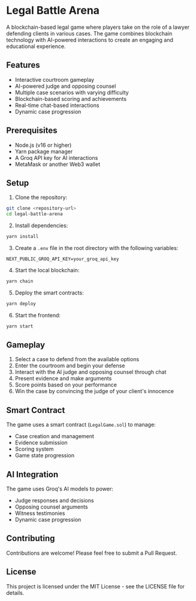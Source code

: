 # Legal Battle Arena

A blockchain-based legal game where players take on the role of a lawyer defending clients in various cases. The game combines blockchain technology with AI-powered interactions to create an engaging and educational experience.

## Features

- Interactive courtroom gameplay
- AI-powered judge and opposing counsel
- Multiple case scenarios with varying difficulty
- Blockchain-based scoring and achievements
- Real-time chat-based interactions
- Dynamic case progression

## Prerequisites

- Node.js (v16 or higher)
- Yarn package manager
- A Groq API key for AI interactions
- MetaMask or another Web3 wallet

## Setup

1. Clone the repository:
```bash
git clone <repository-url>
cd legal-battle-arena
```

2. Install dependencies:
```bash
yarn install
```

3. Create a `.env` file in the root directory with the following variables:
```
NEXT_PUBLIC_GROQ_API_KEY=your_groq_api_key
```

4. Start the local blockchain:
```bash
yarn chain
```

5. Deploy the smart contracts:
```bash
yarn deploy
```

6. Start the frontend:
```bash
yarn start
```

## Gameplay

1. Select a case to defend from the available options
2. Enter the courtroom and begin your defense
3. Interact with the AI judge and opposing counsel through chat
4. Present evidence and make arguments
5. Score points based on your performance
6. Win the case by convincing the judge of your client's innocence

## Smart Contract

The game uses a smart contract (`LegalGame.sol`) to manage:
- Case creation and management
- Evidence submission
- Scoring system
- Game state progression

## AI Integration

The game uses Groq's AI models to power:
- Judge responses and decisions
- Opposing counsel arguments
- Witness testimonies
- Dynamic case progression

## Contributing

Contributions are welcome! Please feel free to submit a Pull Request.

## License

This project is licensed under the MIT License - see the LICENSE file for details.